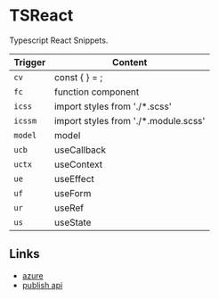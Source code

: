 # TSReact

Typescript React Snippets.

| Trigger | Content |
| ------- | ------- |
| `cv`    | const {  } = ; |
| `fc`    | function component |
| `icss`  | import styles from './*.scss' |
| `icssm`  | import styles from './*.module.scss' |
| `model` | model |
| `ucb`   | useCallback |
| `uctx`  | useContext |
| `ue`    | useEffect |
| `uf`    | useForm |
| `ur`    | useRef |
| `us`    | useState |

## Links

- [azure][azure]
- [publish api][publish]

[azure]: https://dev.azure.com
[publish]: https://code.visualstudio.com/api/working-with-extensions/publishing-extension
